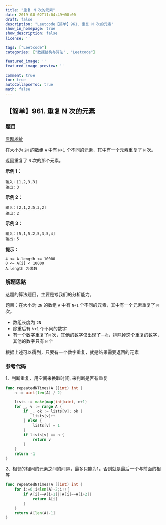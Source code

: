 ```yaml
---
title: "重复 N 次的元素"
date: 2019-08-02T11:04:49+08:00
draft: false
description: "Leetcode【简单】961. 重复 N 次的元素"
show_in_homepage: true
show_description: false
license: ''

tags: ["Leetcode"]
categories: ["数据结构与算法", "Leetcode"]

featured_image: ''
featured_image_preview: ''

comment: true
toc: true
autoCollapseToc: true
math: false
---
```


<!--more-->



## 【简单】961. 重复 N 次的元素

### 题目

[原题地址](https://leetcode-cn.com/problems/n-repeated-element-in-size-2n-array)

在大小为 `2N` 的数组 `A` 中有 `N+1` 个不同的元素，其中有一个元素重复了 `N` 次。

返回重复了 `N` 次的那个元素。

**示例 1：**

```text
输入：[1,2,3,3] 
输出：3
```

**示例 2：**

```text
输入：[2,1,2,5,3,2] 
输出：2
```

**示例 3：**

```text
输入：[5,1,5,2,5,3,5,4]
输出：5
```

**提示：**

```text
4 <= A.length <= 10000
0 <= A[i] < 10000
A.length 为偶数
```

### 解题思路

这题的算法题目，主要是考我们的分析能力。

题目：在大小为 `2N` 的数组 `A` 中有 `N+1` 个不同的元素，其中有一个元素重复了 `N` 次。

* 数组长度为 `2N`
* 除重后有 `N+1` 个不同的数字
* 有一个数字重复了`N` 次，其他的数字仅出现了`一次`，排除掉这个重复的数字，其他的数字只有 `N` 个

根据上述可以得到，只要有一个数字重复，就是结果需要返回的元素

### 参考代码

1、判断重复，用空间来换取时间, 来判断是否有重复

```go
func repeatedNTimes(A []int) int {
    n := uint(len(A) / 2)

    lists := make(map[int]uint, n+1)
    for _, v := range A {
        if _, ok := lists[v]; ok {
            lists[v]++
        } else {
            lists[v] = 1
        }
        if lists[v] == n {
            return v
        }
    }
    return -1
}
```

2、相邻的相同的元素之间的间隔，最多只能为1，否则就是最后一个与前面的相等

```go
func repeatedNTimes(A []int) int {
    for i:=0;i<len(A)-2;i++{
        if A[i]==A[i+1]||A[i]==A[i+2]{
            return A[i]
        }
    }
    return A[len(A)-1] 
}
```

